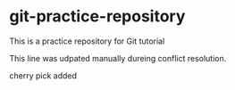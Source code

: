 # git-practice-repository
This is a practice repository for Git tutorial

This line was udpated manually dureing conflict resolution.

cherry pick added